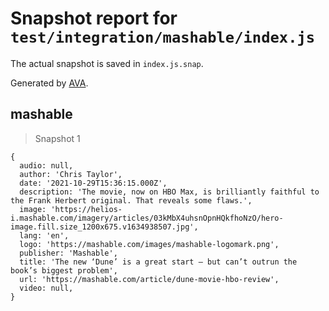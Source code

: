 # Snapshot report for `test/integration/mashable/index.js`

The actual snapshot is saved in `index.js.snap`.

Generated by [AVA](https://avajs.dev).

## mashable

> Snapshot 1

    {
      audio: null,
      author: 'Chris Taylor',
      date: '2021-10-29T15:36:15.000Z',
      description: 'The movie, now on HBO Max, is brilliantly faithful to the Frank Herbert original. That reveals some flaws.',
      image: 'https://helios-i.mashable.com/imagery/articles/03kMbX4uhsnOpnHQkfhoNzO/hero-image.fill.size_1200x675.v1634938507.jpg',
      lang: 'en',
      logo: 'https://mashable.com/images/mashable-logomark.png',
      publisher: 'Mashable',
      title: 'The new ‘Dune’ is a great start — but can’t outrun the book’s biggest problem',
      url: 'https://mashable.com/article/dune-movie-hbo-review',
      video: null,
    }
